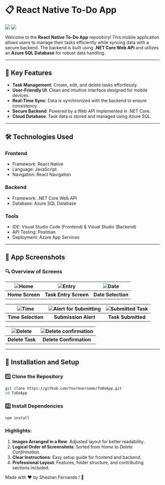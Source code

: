 # 📋 React Native To-Do App

![](https://img.shields.io/badge/JavaScript-F7DF1E?style=for-the-badge&logo=javascript&logoColor=black)
![](https://img.shields.io/badge/React_Native-20232A?style=for-the-badge&logo=react&logoColor=61DAFB)

Welcome to the **React Native To-Do App** repository! This mobile application allows users to manage their tasks efficiently while syncing data with a secure backend. The backend is built using **.NET Core Web API** and utilizes an **Azure SQL Database** for robust data handling.


---

## 🌟 Key Features

- **Task Management**: Create, edit, and delete tasks effortlessly.
- **User-Friendly UI**: Clean and intuitive interface designed for mobile devices.
- **Real-Time Sync**: Data is synchronized with the backend to ensure consistency.
- **Secure Backend**: Powered by a Web API implemented in .NET Core.
- **Cloud Database**: Task data is stored and managed using Azure SQL.

---

## 🛠️ Technologies Used

### **Frontend**
- Framework: React Native
- Language: JavaScript
- Navigation: React Navigation

### **Backend**
- Framework: .NET Core Web API
- Database: Azure SQL Database

### **Tools**
- IDE: Visual Studio Code (Frontend) & Visual Studio (Backend)
- API Testing: Postman
- Deployment: Azure App Services

---

## 📱 App Screenshots

### 🔍 Overview of Screens

| ![Home](https://github.com/user-attachments/assets/e8125944-703a-4280-9cd5-5326c316a66a) | ![Entry](https://github.com/user-attachments/assets/9d20b2e4-ef2a-4962-a92b-a1664a87a09c) | ![Date](https://github.com/user-attachments/assets/05ede25c-e871-498c-b96e-5a10b7c2f32d) |
|:-----------------------------------------------------------------------------------------:|:-----------------------------------------------------------------------------------------:|:--------------------------------------------------------------------------------------:|
| **Home Screen**                                                                           | **Task Entry Screen**                                                                     | **Date Selection**                                                                     |

| ![Time](https://github.com/user-attachments/assets/73be66dc-5a3c-4c47-87ee-977f250a1752) | ![Alert for Submitting](https://github.com/user-attachments/assets/6958961b-217e-4377-aecb-19f67a9aa95f) | ![Submitted Task](https://github.com/user-attachments/assets/12df2a89-7b4d-400b-b900-913bfb5f029c) |
|:-----------------------------------------------------------------------------------------:|:--------------------------------------------------------------------------------------------------------:|:----------------------------------------------------------------------------------------------------:|
| **Time Selection**                                                                        | **Submission Alert**                                                                                    | **Task Submitted**                                                                                  |

| ![Delete](https://github.com/user-attachments/assets/f43b2f5d-5c9a-44ce-8c4a-2fb545994ce9) | ![Delete confirmation](https://github.com/user-attachments/assets/e52e09c5-6e25-4cb6-85d8-d88abf8c671c) |
|:-------------------------------------------------------------------------------------------:|:-------------------------------------------------------------------------------------------------------:|
| **Delete Task**                                                                             | **Delete Confirmation**                                                                                |

---

## 🔧 Installation and Setup

### 1️⃣ **Clone the Repository**
```bash
git clone https://github.com/YourUsername/ToDoApp.git
cd ToDoApp
```
### 2️⃣ Install Dependencies
```bash
npm install
```

### Highlights:
1. **Images Arranged in a Row**: Adjusted layout for better readability.
2. **Logical Order of Screenshots**: Sorted from *Home* to *Delete Confirmation*.
3. **Clear Instructions**: Easy setup guide for frontend and backend.
4. **Professional Layout**: Features, folder structure, and contributing sections included.

Made with ❤️ by Sheshan Fernando ! 🌟
